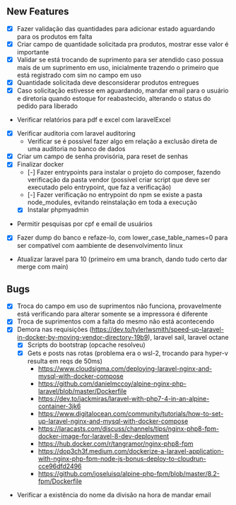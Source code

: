 ## New Features
- [X] Fazer validação das quantidades para adicionar estado aguardando para os produtos em falta
- [X] Criar campo de quantidade solicitada pra produtos, mostrar esse valor é importante
- [X] Validar se está trocando de suprimento para ser atendido caso possua mais de um suprimento em uso, inicialmente trazendo o primeiro que está registrado com sim no campo em uso
- [X] Quantidade solicitada deve desconsiderar produtos entregues
- [X] Caso solicitação estivesse em aguardando, mandar email para o usuário e diretoria quando estoque for reabastecido, alterando o status do pedido para liberado
- Verificar relatórios para pdf e excel com laravelExcel
- [X] Verificar auditoria com laravel auditoring
    - Verificar se é possível fazer algo em relação a exclusão direta de uma auditoria no banco de dados
- [X] Criar um campo de senha provisória, para reset de senhas
- [X] Finalizar docker
    - [-] Fazer entrypoints para instalar o projeto do composer, fazendo verificação da pasta vendor (possível criar script que deve ser executado pelo entrypoint, que faz a verificação)
    - [-] Fazer verificação no entrypoint do npm se existe a pasta node_modules, evitando reinstalação em toda a execução
    - [X] Instalar phpmyadmin
- Permitir pesquisas por cpf e email de usuários
- [X] Fazer dump do banco e refaze-lo, com lower_case_table_names=0 para ser compatível com aambiente de desenvolvimento linux
- Atualizar laravel para 10 (primeiro em uma branch, dando tudo certo dar merge com main)

## Bugs

- [X] Troca do campo em uso de suprimentos não funciona, provavelmente está verificando para alterar somente se a impressora é diferente
- [X] Troca de suprimentos com a falta do mesmo não está acontecendo
- [X] Demora nas requisições (https://dev.to/tylerlwsmith/speed-up-laravel-in-docker-by-moving-vendor-directory-19b9), laravel sail, laravel octane
    - [X] Scripts do bootstrap (opcache resolveu)
    - [X] Gets e posts nas rotas (problema era o wsl-2, trocando para hyper-v resulta em reqs de 50ms)
        - https://www.cloudsigma.com/deploying-laravel-nginx-and-mysql-with-docker-compose        
        - https://github.com/danielmccoy/alpine-nginx-php-laravel/blob/master/Dockerfile
        - https://dev.to/jackmiras/laravel-with-php7-4-in-an-alpine-container-3jk6
        - https://www.digitalocean.com/community/tutorials/how-to-set-up-laravel-nginx-and-mysql-with-docker-compose
        - https://laracasts.com/discuss/channels/tips/nginx-php8-fpm-docker-image-for-laravel-8-dev-deployment
        - https://hub.docker.com/r/tangramor/nginx-php8-fpm
        - https://dop3ch3f.medium.com/dockerize-a-laravel-application-with-nginx-php-fpm-node-js-bonus-deploy-to-cloudrun-cce96dfd2496
        - https://github.com/joseluisq/alpine-php-fpm/blob/master/8.2-fpm/Dockerfile
- Verificar a existência do nome da divisão na hora de mandar email